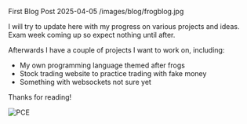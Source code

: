 First Blog Post
2025-04-05
/images/blog/frogblog.jpg


I will try to update here with my progress on various projects and ideas. Exam week coming up so expect nothing until after.

Afterwards I have a couple of projects I want to work on, including:
- My own programming language themed after frogs 
- Stock trading website to practice trading with fake money
- Something with websockets not sure yet

Thanks for reading!

![PCE](https://pbs.twimg.com/media/FvJu_5vWcAM-Er-.jpg)